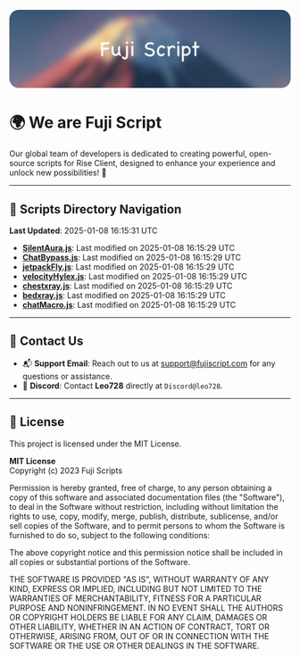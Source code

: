 ![Banner](.github/b.webp)

# 🌍 **We are Fuji Script**

Our global team of developers is dedicated to creating powerful, open-source scripts for Rise Client, designed to enhance your experience and unlock new possibilities! 🌟

---
<!-- SCRIPTS_NAVIGATION_START -->
## 📂 **Scripts Directory Navigation**

**Last Updated**: 2025-01-08 16:15:31 UTC

- **[SilentAura.js](scripts/SilentAura.js)**: Last modified on 2025-01-08 16:15:29 UTC
- **[ChatBypass.js](scripts/ChatBypass.js)**: Last modified on 2025-01-08 16:15:29 UTC
- **[jetpackFly.js](scripts/jetpackFly.js)**: Last modified on 2025-01-08 16:15:29 UTC
- **[velocityHylex.js](scripts/velocityHylex.js)**: Last modified on 2025-01-08 16:15:29 UTC
- **[chestxray.js](scripts/chestxray.js)**: Last modified on 2025-01-08 16:15:29 UTC
- **[bedxray.js](scripts/bedxray.js)**: Last modified on 2025-01-08 16:15:29 UTC
- **[chatMacro.js](scripts/chatMacro.js)**: Last modified on 2025-01-08 16:15:29 UTC

<!-- SCRIPTS_NAVIGATION_END -->

---

## 💬 **Contact Us**  
- 📬 **Support Email**: Reach out to us at [support@fujiscript.com](mailto:support@fujiscript.com) for any questions or assistance.  
- 💬 **Discord**: Contact **Leo728** directly at `Discord@leo728`.

---

## 📜 **License**

This project is licensed under the MIT License.  

**MIT License**  
Copyright (c) 2023 Fuji Scripts  

Permission is hereby granted, free of charge, to any person obtaining a copy of this software and associated documentation files (the "Software"), to deal in the Software without restriction, including without limitation the rights to use, copy, modify, merge, publish, distribute, sublicense, and/or sell copies of the Software, and to permit persons to whom the Software is furnished to do so, subject to the following conditions:  

The above copyright notice and this permission notice shall be included in all copies or substantial portions of the Software.  

THE SOFTWARE IS PROVIDED "AS IS", WITHOUT WARRANTY OF ANY KIND, EXPRESS OR IMPLIED, INCLUDING BUT NOT LIMITED TO THE WARRANTIES OF MERCHANTABILITY, FITNESS FOR A PARTICULAR PURPOSE AND NONINFRINGEMENT. IN NO EVENT SHALL THE AUTHORS OR COPYRIGHT HOLDERS BE LIABLE FOR ANY CLAIM, DAMAGES OR OTHER LIABILITY, WHETHER IN AN ACTION OF CONTRACT, TORT OR OTHERWISE, ARISING FROM, OUT OF OR IN CONNECTION WITH THE SOFTWARE OR THE USE OR OTHER DEALINGS IN THE SOFTWARE.  

